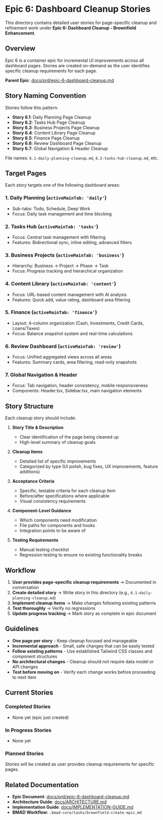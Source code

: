# Epic 6: Dashboard Cleanup Stories

This directory contains detailed user stories for page-specific cleanup and refinement work under **Epic 6: Dashboard Cleanup - Brownfield Enhancement**.

## Overview

Epic 6 is a container epic for incremental UI improvements across all dashboard pages. Stories are created on-demand as the user identifies specific cleanup requirements for each page.

**Parent Epic**: [docs/prd/epic-6-dashboard-cleanup.md](../../prd/epic-6-dashboard-cleanup.md)

## Story Naming Convention

Stories follow this pattern:
- **Story 6.1**: Daily Planning Page Cleanup
- **Story 6.2**: Tasks Hub Page Cleanup
- **Story 6.3**: Business Projects Page Cleanup
- **Story 6.4**: Content Library Page Cleanup
- **Story 6.5**: Finance Page Cleanup
- **Story 6.6**: Review Dashboard Page Cleanup
- **Story 6.7**: Global Navigation & Header Cleanup

File names: `6.1-daily-planning-cleanup.md`, `6.2-tasks-hub-cleanup.md`, etc.

## Target Pages

Each story targets one of the following dashboard areas:

### 1. Daily Planning (`activeMainTab: 'daily'`)
- Sub-tabs: Todo, Schedule, Deep Work
- Focus: Daily task management and time blocking

### 2. Tasks Hub (`activeMainTab: 'tasks'`)
- Focus: Central task management with filtering
- Features: Bidirectional sync, inline editing, advanced filters

### 3. Business Projects (`activeMainTab: 'business'`)
- Hierarchy: Business → Project → Phase → Task
- Focus: Progress tracking and hierarchical organization

### 4. Content Library (`activeMainTab: 'content'`)
- Focus: URL-based content management with AI analysis
- Features: Quick add, value rating, dashboard area filtering

### 5. Finance (`activeMainTab: 'finance'`)
- Layout: 4-column organization (Cash, Investments, Credit Cards, Loans/Taxes)
- Focus: Balance snapshot system and real-time calculations

### 6. Review Dashboard (`activeMainTab: 'review'`)
- Focus: Unified aggregated views across all areas
- Features: Summary cards, area filtering, read-only snapshots

### 7. Global Navigation & Header
- Focus: Tab navigation, header consistency, mobile responsiveness
- Components: Header.tsx, Sidebar.tsx, main navigation elements

## Story Structure

Each cleanup story should include:

1. **Story Title & Description**
   - Clear identification of the page being cleaned up
   - High-level summary of cleanup goals

2. **Cleanup Items**
   - Detailed list of specific improvements
   - Categorized by type (UI polish, bug fixes, UX improvements, feature additions)

3. **Acceptance Criteria**
   - Specific, testable criteria for each cleanup item
   - Before/after specifications where applicable
   - Visual consistency requirements

4. **Component-Level Guidance**
   - Which components need modification
   - File paths for components and hooks
   - Integration points to be aware of

5. **Testing Requirements**
   - Manual testing checklist
   - Regression testing to ensure no existing functionality breaks

## Workflow

1. **User provides page-specific cleanup requirements** → Documented in conversation
2. **Create detailed story** → Write story in this directory (e.g., `6.1-daily-planning-cleanup.md`)
3. **Implement cleanup items** → Make changes following existing patterns
4. **Test thoroughly** → Verify no regressions
5. **Update progress tracking** → Mark story as complete in epic document

## Guidelines

- **One page per story** - Keep cleanup focused and manageable
- **Incremental approach** - Small, safe changes that can be easily tested
- **Follow existing patterns** - Use established Tailwind CSS classes and component structures
- **No architectural changes** - Cleanup should not require data model or API changes
- **Test before moving on** - Verify each change works before proceeding to next item

## Current Stories

### Completed Stories
- None yet (epic just created)

### In Progress Stories
- None yet

### Planned Stories
Stories will be created as user provides cleanup requirements for specific pages.

## Related Documentation

- **Epic Document**: [docs/prd/epic-6-dashboard-cleanup.md](../../prd/epic-6-dashboard-cleanup.md)
- **Architecture Guide**: [docs/ARCHITECTURE.md](../../ARCHITECTURE.md)
- **Implementation Guide**: [docs/IMPLEMENTATION-GUIDE.md](../../IMPLEMENTATION-GUIDE.md)
- **BMAD Workflow**: `.bmad-core/tasks/brownfield-create-epic.md`
